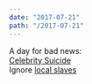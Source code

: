 ```yaml
---
date: "2017-07-21"
path: "/2017-07-21"
---
```


A day for bad news:  
[Celebrity Suicide][chester]  
Ignore [local slaves][bfp]  



[chester]: http://www.bbc.com/news/world-us-canada-40676530 "Chester Bennington commits suicide"
[bfp]: http://www.bucksfreepress.co.uk/news/crime/15415925.Man__63__arrested_in_connection_with_modern_slavery_crimes/ "Modern Slavery in High Wycombe"
